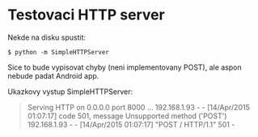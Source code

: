 Testovaci HTTP server
=====================

Nekde na disku spustit:

`$ python -m SimpleHTTPServer`

Sice to bude vypisovat chyby (neni implementovany POST), ale aspon nebude padat Android app.

Ukazkovy vystup SimpleHTTPServer:

> Serving HTTP on 0.0.0.0 port 8000 ...
> 192.168.1.93 - - [14/Apr/2015 01:07:17] code 501, message Unsupported method ('POST')
> 192.168.1.93 - - [14/Apr/2015 01:07:17] "POST / HTTP/1.1" 501 -

